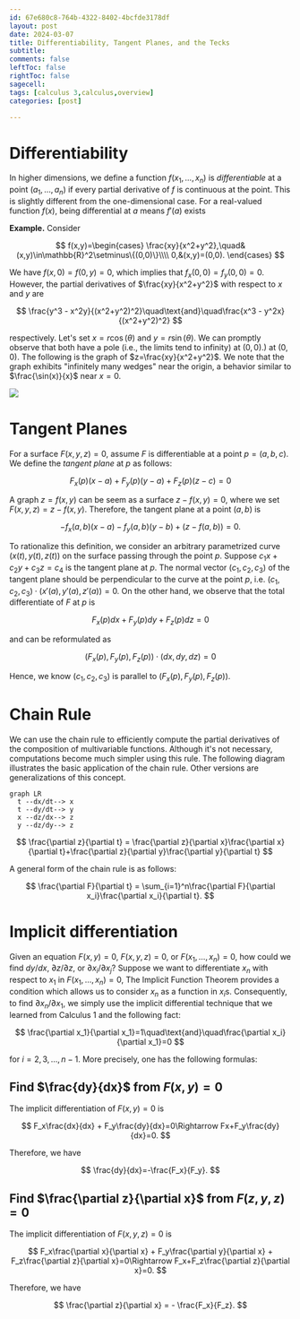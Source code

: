 ```yaml
---
id: 67e680c8-764b-4322-8402-4bcfde3178df
layout: post
date: 2024-03-07
title: Differentiability, Tangent Planes, and the Tecks
subtitle: 
comments: false
leftToc: false
rightToc: false
sagecell: 
tags: [calculus 3,calculus,overview]
categories: [post]

---
```


# Differentiability


In higher dimensions, we define a function $f(x_1,\ldots, x_n)$ is _differentiable_ at a point $(a_1,\ldots,a_n)$ if every partial derivative of $f$ is continuous at the point. This is slightly different from the one-dimensional case. For a real-valued function $f(x)$, being differential at $a$ means $f'(a)$ exists  


**Example.** Consider


$$
f(x,y)=\begin{cases}
\frac{xy}{x^2+y^2},\quad& (x,y)\in\mathbb{R}^2\setminus\{(0,0)\}\\\\
0,&(x,y)=(0,0).
\end{cases}
$$


We have $f(x,0) = f(0,y) = 0$, which implies that $f_x(0,0) = f_y(0,0) = 0$. However, the partial derivatives of $\frac{xy}{x^2+y^2}$ with respect to $x$ and $y$ are


$$
\frac{y^3 - x^2y}{(x^2+y^2)^2}\quad\text{and}\quad\frac{x^3 - y^2x}{(x^2+y^2)^2}
$$


respectively. Let's set $x = r\cos(\theta)$ and $y = r\sin(\theta)$. We can promptly observe that both have a pole (i.e., the limits tend to infinity) at $(0,0)$.) at $(0,0)$. The following is the graph of $z=\frac{xy}{x^2+y^2}$. We note that the graph exhibits "infinitely many wedges" near the origin, a behavior similar to $\frac{\sin(x)}{x}$ near $x=0$.


![](https://junwenwaynepeng.github.io/assets/img/posts/2024-03-07-01.png)


# Tangent Planes


For a surface $F(x,y,z)=0$, assume $F$ is differentiable at a point $p=(a,b,c)$. We define the _tangent plane_ at $p$ as follows:


$$
F_x(p)(x-a)+F_y(p)(y-a)+F_z(p)(z-c)=0
$$


A graph $z=f(x,y)$ can be seem as a surface $z-f(x,y)=0$, where we set $F(x,y,z)=z-f(x,y)$. Therefore, the tangent plane at a point $(a,b)$ is


$$
-f_x(a,b)(x-a)-f_y(a,b)(y-b)+(z-f(a,b))=0.
$$


To rationalize this definition, we consider an arbitrary parametrized curve $(x(t),y(t),z(t))$ on the surface passing through the point $p$. Suppose $c_1x+c_2y+c_3z=c_4$ is the tangent plane at $p$. The normal vector $(c_1,c_2,c_3)$ of the tangent plane should be perpendicular to the curve at the point $p$, i.e. $(c_1,c_2,c_3)\cdot(x'(a),y'(a),z'(a))=0.$ On the other hand, we observe that the total differentiate of $F$ at $p$ is


$$
F_x(p)dx+F_y(p)dy+F_z(p)dz=0
$$


and can be reformulated as


$$
(F_x(p),F_y(p),F_z(p))\cdot(dx,dy,dz)=0
$$


Hence, we know $(c_1,c_2,c_3)$ is parallel to $(F_x(p),F_y(p),F_z(p))$.


# Chain Rule


We can use the chain rule to efficiently compute the partial derivatives of the composition of multivariable functions. Although it's not necessary, computations become much simpler using this rule. The following diagram illustrates the basic application of the chain rule. Other versions are generalizations of this concept.


```mermaid
graph LR
  t --dx/dt--> x 
  t --dy/dt--> y
  x --dz/dx--> z
  y --dz/dy--> z
```


$$
\frac{\partial z}{\partial t} = \frac{\partial z}{\partial x}\frac{\partial x}{\partial t}+\frac{\partial z}{\partial y}\frac{\partial y}{\partial t}
$$


A general form of the chain rule is as follows:


$$
\frac{\partial F}{\partial t} = \sum_{i=1}^n\frac{\partial F}{\partial x_i}\frac{\partial x_i}{\partial t}.
$$


# Implicit differentiation


Given an equation $F(x,y)=0$, $F(x,y,z)=0$, or $F(x_1,\ldots,x_n)=0$, how could we find $dy/dx$, $\partial z/\partial z$, or $\partial x_i/\partial x_j$? Suppose we want to differentiate $x_n$ with respect to $x_1$ in $F(x_1,\ldots,x_n)=0$, The Implicit Function Theorem provides a condition which allows us to consider $x_n$ as a function in $x_i$s. Consequently, to find $\partial x_n/\partial x_1$, we simply use the implicit differential technique that we learned from Calculus 1 and the following fact:


$$
\frac{\partial x_1}{\partial x_1}=1\quad\text{and}\quad\frac{\partial x_i}{\partial x_1}=0
$$


for $i=2,3,\ldots,n-1$. More precisely, one has the following formulas:


## Find $\frac{dy}{dx}$ from $F(x,y)=0$


The implicit differentiation of $F(x,y)=0$ is


$$
F_x\frac{dx}{dx} + F_y\frac{dy}{dx}=0\Rightarrow Fx+F_y\frac{dy}{dx}=0.
$$


Therefore, we have


$$
\frac{dy}{dx}=-\frac{F_x}{F_y}.
$$


## Find $\frac{\partial z}{\partial x}$ from $F(z,y,z)=0$


The implicit differentiation of $F(x,y,z)=0$ is


$$
F_x\frac{\partial x}{\partial x} + F_y\frac{\partial y}{\partial x} + F_z\frac{\partial z}{\partial x}=0\Rightarrow F_x+F_z\frac{\partial z}{\partial x}=0.
$$


Therefore, we have


$$
\frac{\partial z}{\partial x} = - \frac{F_x}{F_z}.
$$

